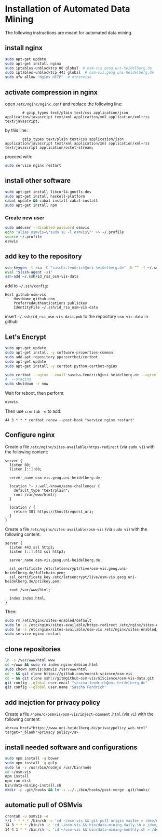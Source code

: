 # Installation of Automated Data Mining

The following instructions are meant for automated data mining.

## install nginx

```bash
sudo apt-get update
sudo apt-get install nginx
sudo iptables-unblocktcp 80 global  # osm-vis.geog.uni-heidelberg.de
sudo iptables-unblocktcp 443 global  # osm-vis.geog.uni-heidelberg.de
sudo ufw allow 'Nginx HTTP'  # otherwise
```

## activate compression in nginx

open `/etc/nginx/nginx.conf` and replace the following line:
```
        # gzip_types text/plain text/css application/json application/javascript text/xml application/xml application/xml+rss text/javascript;
```
by this line:
```
        gzip_types text/plain text/css application/json application/javascript text/xml application/xml application/xml+rss text/javascript application/octet-stream;
```

proceed with:
```bash
sudo service nginx restart
```

## install other software

```bash
sudo apt-get install libcurl4-gnutls-dev
sudo apt-get install haskell-platform
cabal update && cabal install cabal-install
sudo apt-get install npm
```

### Create new user

```bash
sudo adduser --disabled-password osmvis
echo "alias osmvis=\"sudo su -l osmvis\"" >> ~/.profile
source ~/.profile
osmvis
```

## add key to the repository

```bash
ssh-keygen -t rsa -C "sascha.fendrich@uni-heidelberg.de" -N "" -f ~/.ssh/id_rsa_osm-vis-data
eval "$(ssh-agent -s)"
ssh-add ~/.ssh/id_rsa_osm-vis-data
```

add to `~/.ssh/config`:
```
Host github-osm-vis
    HostName github.com
    PreferredAuthentications publickey
    IdentityFile ~/.ssh/id_rsa_osm-vis-data
```

insert `~/.ssh/id_rsa_osm-vis-data.pub` to the repository `osm-vis-data` in github

## Let's Encrypt

```bash
sudo apt-get update
sudo apt-get install -y software-properties-common
sudo add-apt-repository ppa:certbot/certbot
sudo apt-get update
sudo apt-get install -y certbot python-certbot-nginx

sudo certbot --nginx --email sascha.fendrich@uni-heidelberg.de --agree-tos -n -d osm-vis.geog.uni-heidelberg.de -w /var/www/html
#  --staging
sudo shutdown -r now
```

Wait for reboot, then perform:

```bash
osmvis
```

Then use `crontab -e` to add:

```
44 3 * * * certbot renew --post-hook "service nginx restart"
```

## Configure nginx

Create a file `/etc/nginx/sites-available/https-redirect` (via `sudo vi`) with the following content:

```
server {
  listen 80;
  listen [::]:80;

  server_name osm-vis.geog.uni-heidelberg.de;

  location ^~ /.well-known/acme-challenge/ {
    default_type "text/plain";
    root /var/www/html/;
  }

  location / {
    return 301 https://$host$request_uri;
  }
}
```

Create a file `/etc/nginx/sites-available/osm-vis` (via `sudo vi`) with the following content:

```
server {
  listen 443 ssl http2;
  listen [::]:443 ssl http2;

  server_name osm-vis.geog.uni-heidelberg.de;

  ssl_certificate /etc/letsencrypt/live/osm-vis.geog.uni-heidelberg.de/fullchain.pem;
  ssl_certificate_key /etc/letsencrypt/live/osm-vis.geog.uni-heidelberg.de/privkey.pem;

  root /var/www/html;

  index index.html;
}
```

Then:

```bash
sudo rm /etc/nginx/sites-enabled/default
sudo ln -s /etc/nginx/sites-available/https-redirect /etc/nginx/sites-enabled/https-redirect
sudo ln -s /etc/nginx/sites-available/osm-vis /etc/nginx/sites-enabled/osm-vis
sudo service nginx restart
```

## clone repositories

```bash
ln -s /var/www/html www
cd ~/www && sudo rm index.nginx-debian.html
sudo chown osmvis:osmvis /var/www/html
cd ~ && git clone https://github.com/mocnik-science/osm-vis
cd ~ && git clone ssh://git@github-osm-vis/GIScience/osm-vis-data.git
git config --global user.email "sascha.fendrich@uni-heidelberg.de"
git config --global user.name "Sascha Fendrich"
```

## add inejction for privacy policy

Create a file `/home/o/osmvis/osm-vis/inject-comment.html` (via `vi`) with the following content:

```
<br><a href="https://www.uni-heidelberg.de/privacypolicy_web.html" target="_blank">privacy policy</a>
```

## install needed software and configurations

```bash
sudo npm install -g bower
sudo npm install -g gulp
sudo ln -s /usr/bin/nodejs /usr/bin/node
cd ~/osm-vis
npm install
npm run dist
bin/data-mining-install.sh
mkdir -p .git/hooks && ln -s ../../bin/hooks/post-merge .git/hooks/
```

## automatic pull of OSMvis

```bash
crontab -u osmvis -e
*/1 * * * * /bin/sh -c 'cd ~/osm-vis && git pull origin master > /dev/null 2>&1'
14 3 * * * /bin/sh -c 'cd ~/osm-vis && bin/data-mining-daily.sh > /dev/null 2>&1'
14 4 1 * * /bin/sh -c 'cd ~/osm-vis && bin/data-mining-monthly.sh > /dev/null 2>&1'
```
